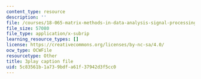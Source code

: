 ```yaml
---
content_type: resource
description: ''
file: /courses/18-065-matrix-methods-in-data-analysis-signal-processing-and-machine-learning-spring-2018/5c83561b1a739bdfa61f37942d3f5cc0_ZUU57Q3CFOU.srt
file_size: 57080
file_type: application/x-subrip
learning_resource_types: []
license: https://creativecommons.org/licenses/by-nc-sa/4.0/
ocw_type: OCWFile
resourcetype: Other
title: 3play caption file
uid: 5c83561b-1a73-9bdf-a61f-37942d3f5cc0
---
```

